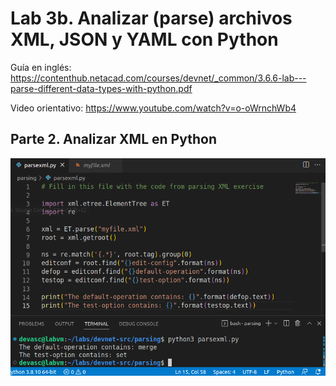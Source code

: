 # Lab 3b. Analizar (parse) archivos XML, JSON y YAML con Python

Guía en inglés: https://contenthub.netacad.com/courses/devnet/_common/3.6.6-lab---parse-different-data-types-with-python.pdf

Video orientativo: https://www.youtube.com/watch?v=o-oWrnchWb4

## Parte 2. Analizar XML en Python

![](pics_gifs/2023-01-09-23-52-45.png)




